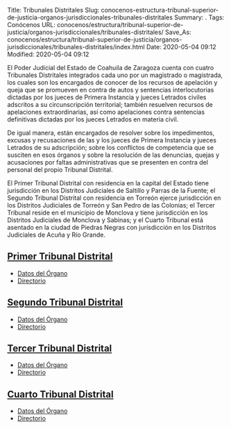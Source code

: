Title: Tribunales Distritales
Slug: conocenos-estructura-tribunal-superior-de-justicia-organos-jurisdiccionales-tribunales-distritales
Summary: .
Tags: Conócenos
URL: conocenos/estructura/tribunal-superior-de-justicia/organos-jurisdiccionales/tribunales-distritales/
Save_As: conocenos/estructura/tribunal-superior-de-justicia/organos-jurisdiccionales/tribunales-distritales/index.html
Date: 2020-05-04 09:12
Modified: 2020-05-04 09:12



El Poder Judicial del Estado de Coahuila de Zaragoza cuenta con cuatro Tribunales Distritales integrados cada uno por un magistrado o magistrada, los cuales son los encargados de conocer de los recursos de apelación y queja que se promueven en contra de autos y sentencias interlocutorias dictadas por los jueces de Primera Instancia y jueces Letrados civiles adscritos a su circunscripción territorial; también resuelven recursos de apelaciones extraordinarias, así como apelaciones contra sentencias definitivas dictadas por los jueces Letrados en materia civil.

De igual manera, están encargados de resolver sobre los impedimentos, excusas y recusaciones de las y los jueces de Primera Instancia y jueces Letrados de su adscripción; sobre los conflictos de competencia que se susciten en esos órganos y sobre la resolución de las denuncias, quejas y acusaciones por faltas administrativas que se presenten en contra del personal del propio Tribunal Distrital.

El Primer Tribunal Distrital con residencia en la capital del Estado tiene jurisdicción en los Distritos Judiciales de Saltillo y Parras de la Fuente; el Segundo Tribunal Distrital con residencia en Torreón ejerce jurisdicción en los Distritos Judiciales de Torreón y San Pedro de las Colonias; el Tercer Tribunal reside en el municipio de Monclova y tiene jurisdicción en los Distritos Judiciales de Monclova y Sabinas; y el Cuarto Tribunal está asentado en la ciudad de Piedras Negras con jurisdicción en los Distritos Judiciales de Acuña y Río Grande.

## [Primer Tribunal Distrital](primer-tribunal-distrital/)

* [Datos del Órgano](primer-tribunal-distrital/datos-del-organo/)
* [Directorio](primer-tribunal-distrital/directorio/)

## [Segundo Tribunal Distrital](segundo-tribunal-distrital/)

* [Datos del Órgano](segundo-tribunal-distrital/datos-del-organo/)
* [Directorio](segundo-tribunal-distrital/directorio/)

## [Tercer Tribunal Distrital](tercer-tribunal-distrital/)

* [Datos del Órgano](tercer-tribunal-distrital/datos-del-organo/)
* [Directorio](tercer-tribunal-distrital/directorio/)

## [Cuarto Tribunal Distrital](cuarto-tribunal-distrital/)

* [Datos del Órgano](cuarto-tribunal-distrital/datos-del-organo/)
* [Directorio](cuarto-tribunal-distrital/directorio/)



